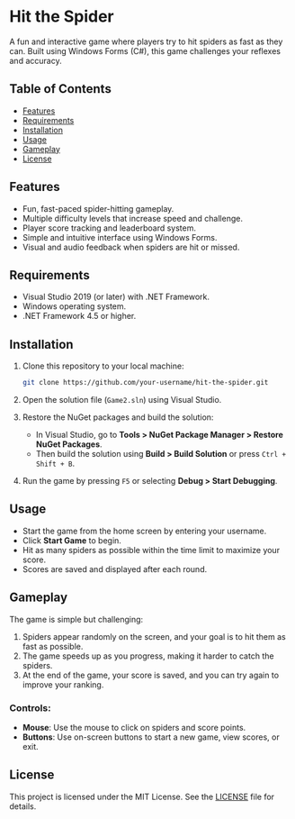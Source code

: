 # Hit the Spider

A fun and interactive game where players try to hit spiders as fast as they can. Built using Windows Forms (C#), this game challenges your reflexes and accuracy.

## Table of Contents

- [Features](#features)
- [Requirements](#requirements)
- [Installation](#installation)
- [Usage](#usage)
- [Gameplay](#gameplay)
- [License](#license)

## Features

- Fun, fast-paced spider-hitting gameplay.
- Multiple difficulty levels that increase speed and challenge.
- Player score tracking and leaderboard system.
- Simple and intuitive interface using Windows Forms.
- Visual and audio feedback when spiders are hit or missed.

## Requirements

- Visual Studio 2019 (or later) with .NET Framework.
- Windows operating system.
- .NET Framework 4.5 or higher.

## Installation

1. Clone this repository to your local machine:

    ```bash
    git clone https://github.com/your-username/hit-the-spider.git
    ```

2. Open the solution file (`Game2.sln`) using Visual Studio.

3. Restore the NuGet packages and build the solution:

    - In Visual Studio, go to **Tools > NuGet Package Manager > Restore NuGet Packages**.
    - Then build the solution using **Build > Build Solution** or press `Ctrl + Shift + B`.

4. Run the game by pressing `F5` or selecting **Debug > Start Debugging**.

## Usage

- Start the game from the home screen by entering your username.
- Click **Start Game** to begin.
- Hit as many spiders as possible within the time limit to maximize your score.
- Scores are saved and displayed after each round.

## Gameplay

The game is simple but challenging:

1. Spiders appear randomly on the screen, and your goal is to hit them as fast as possible.
2. The game speeds up as you progress, making it harder to catch the spiders.
3. At the end of the game, your score is saved, and you can try again to improve your ranking.

### Controls:

- **Mouse**: Use the mouse to click on spiders and score points.
- **Buttons**: Use on-screen buttons to start a new game, view scores, or exit.

## License

This project is licensed under the MIT License. See the [LICENSE](./LICENSE) file for details.
